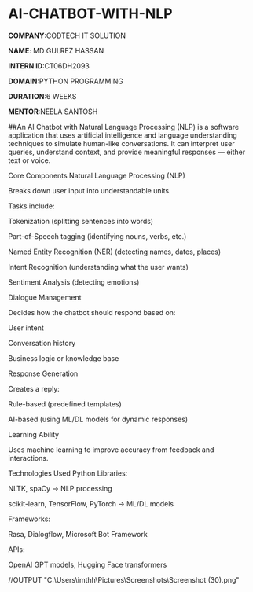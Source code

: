 # AI-CHATBOT-WITH-NLP

**COMPANY**:CODTECH IT SOLUTION

**NAME**: MD GULREZ HASSAN

**INTERN ID**:CT06DH2093

**DOMAIN**:PYTHON PROGRAMMING

**DURATION**:6 WEEKS

**MENTOR**:NEELA SANTOSH

##An AI Chatbot with Natural Language Processing (NLP) is a software application that uses artificial intelligence and language understanding techniques to simulate human-like conversations. It can interpret user queries, understand context, and provide meaningful responses — either text or voice.

Core Components
Natural Language Processing (NLP)

Breaks down user input into understandable units.

Tasks include:

Tokenization (splitting sentences into words)

Part-of-Speech tagging (identifying nouns, verbs, etc.)

Named Entity Recognition (NER) (detecting names, dates, places)

Intent Recognition (understanding what the user wants)

Sentiment Analysis (detecting emotions)

Dialogue Management

Decides how the chatbot should respond based on:

User intent

Conversation history

Business logic or knowledge base

Response Generation

Creates a reply:

Rule-based (predefined templates)

AI-based (using ML/DL models for dynamic responses)

Learning Ability

Uses machine learning to improve accuracy from feedback and interactions.


Technologies Used
Python Libraries:

NLTK, spaCy → NLP processing

scikit-learn, TensorFlow, PyTorch → ML/DL models

Frameworks:

Rasa, Dialogflow, Microsoft Bot Framework

APIs:

OpenAI GPT models, Hugging Face transformers

//OUTPUT
"C:\Users\imthh\Pictures\Screenshots\Screenshot (30).png"

